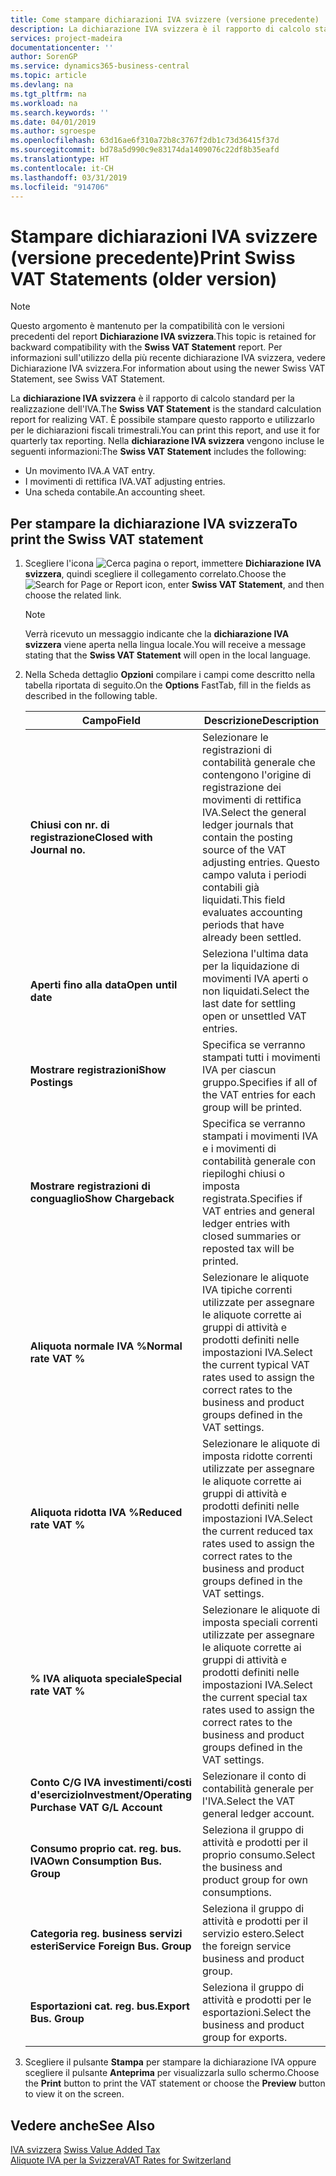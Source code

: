 ```yaml
---
title: Come stampare dichiarazioni IVA svizzere (versione precedente)
description: La dichiarazione IVA svizzera è il rapporto di calcolo standard per la realizzazione dell'IVA. È possibile stampare questo rapporto e utilizzarlo per le dichiarazioni fiscali trimestrali.
services: project-madeira
documentationcenter: ''
author: SorenGP
ms.service: dynamics365-business-central
ms.topic: article
ms.devlang: na
ms.tgt_pltfrm: na
ms.workload: na
ms.search.keywords: ''
ms.date: 04/01/2019
ms.author: sgroespe
ms.openlocfilehash: 63d16ae6f310a72b8c3767f2db1c73d36415f37d
ms.sourcegitcommit: bd78a5d990c9e83174da1409076c22df8b35eafd
ms.translationtype: HT
ms.contentlocale: it-CH
ms.lasthandoff: 03/31/2019
ms.locfileid: "914706"
---
```

# <a name="print-swiss-vat-statements-older-version"></a><span data-ttu-id="64f43-104">Stampare dichiarazioni IVA svizzere (versione precedente)</span><span class="sxs-lookup"><span data-stu-id="64f43-104">Print Swiss VAT Statements (older version)</span></span>

> [!NOTE]  
>  <span data-ttu-id="64f43-105">Questo argomento è mantenuto per la compatibilità con le versioni precedenti del report **Dichiarazione IVA svizzera**.</span><span class="sxs-lookup"><span data-stu-id="64f43-105">This topic is retained for backward compatibility with the **Swiss VAT Statement** report.</span></span> <span data-ttu-id="64f43-106">Per informazioni sull'utilizzo della più recente dichiarazione IVA svizzera, vedere Dichiarazione IVA svizzera.</span><span class="sxs-lookup"><span data-stu-id="64f43-106">For information about using the newer Swiss VAT Statement, see Swiss VAT Statement.</span></span>  

<span data-ttu-id="64f43-107">La **dichiarazione IVA svizzera** è il rapporto di calcolo standard per la realizzazione dell'IVA.</span><span class="sxs-lookup"><span data-stu-id="64f43-107">The **Swiss VAT Statement** is the standard calculation report for realizing VAT.</span></span> <span data-ttu-id="64f43-108">È possibile stampare questo rapporto e utilizzarlo per le dichiarazioni fiscali trimestrali.</span><span class="sxs-lookup"><span data-stu-id="64f43-108">You can print this report, and use it for quarterly tax reporting.</span></span> <span data-ttu-id="64f43-109">Nella **dichiarazione IVA svizzera** vengono incluse le seguenti informazioni:</span><span class="sxs-lookup"><span data-stu-id="64f43-109">The **Swiss VAT Statement** includes the following:</span></span>  

- <span data-ttu-id="64f43-110">Un movimento IVA.</span><span class="sxs-lookup"><span data-stu-id="64f43-110">A VAT entry.</span></span>  
- <span data-ttu-id="64f43-111">I movimenti di rettifica IVA.</span><span class="sxs-lookup"><span data-stu-id="64f43-111">VAT adjusting entries.</span></span>  
- <span data-ttu-id="64f43-112">Una scheda contabile.</span><span class="sxs-lookup"><span data-stu-id="64f43-112">An accounting sheet.</span></span>  

## <a name="to-print-the-swiss-vat-statement"></a><span data-ttu-id="64f43-113">Per stampare la dichiarazione IVA svizzera</span><span class="sxs-lookup"><span data-stu-id="64f43-113">To print the Swiss VAT statement</span></span>  

1.  <span data-ttu-id="64f43-114">Scegliere l'icona ![Cerca pagina o report](../../media/ui-search/search_small.png "icona Cerca pagina o report"), immettere **Dichiarazione IVA svizzera**, quindi scegliere il collegamento correlato.</span><span class="sxs-lookup"><span data-stu-id="64f43-114">Choose the ![Search for Page or Report](../../media/ui-search/search_small.png "Search for Page or Report icon") icon, enter **Swiss VAT Statement**, and then choose the related link.</span></span>  

    > [!NOTE]  
    >  <span data-ttu-id="64f43-115">Verrà ricevuto un messaggio indicante che la **dichiarazione IVA svizzera** viene aperta nella lingua locale.</span><span class="sxs-lookup"><span data-stu-id="64f43-115">You will receive a message stating that the **Swiss VAT Statement** will open in the local language.</span></span>  

2.  <span data-ttu-id="64f43-116">Nella Scheda dettaglio **Opzioni** compilare i campi come descritto nella tabella riportata di seguito.</span><span class="sxs-lookup"><span data-stu-id="64f43-116">On the **Options** FastTab, fill in the fields as described in the following table.</span></span>  

    |<span data-ttu-id="64f43-117">Campo</span><span class="sxs-lookup"><span data-stu-id="64f43-117">Field</span></span>|<span data-ttu-id="64f43-118">Descrizione</span><span class="sxs-lookup"><span data-stu-id="64f43-118">Description</span></span>|  
    |---------------------------------|---------------------------------------|  
    |<span data-ttu-id="64f43-119">**Chiusi con nr. di registrazione**</span><span class="sxs-lookup"><span data-stu-id="64f43-119">**Closed with Journal no.**</span></span>|<span data-ttu-id="64f43-120">Selezionare le registrazioni di contabilità generale che contengono l'origine di registrazione dei movimenti di rettifica IVA.</span><span class="sxs-lookup"><span data-stu-id="64f43-120">Select the general ledger journals that contain the posting source of the VAT adjusting entries.</span></span> <span data-ttu-id="64f43-121">Questo campo valuta i periodi contabili già liquidati.</span><span class="sxs-lookup"><span data-stu-id="64f43-121">This field evaluates accounting periods that have already been settled.</span></span>|  
    |<span data-ttu-id="64f43-122">**Aperti fino alla data**</span><span class="sxs-lookup"><span data-stu-id="64f43-122">**Open until date**</span></span>|<span data-ttu-id="64f43-123">Seleziona l'ultima data per la liquidazione di movimenti IVA aperti o non liquidati.</span><span class="sxs-lookup"><span data-stu-id="64f43-123">Select the last date for settling open or unsettled VAT entries.</span></span>|  
    |<span data-ttu-id="64f43-124">**Mostrare registrazioni**</span><span class="sxs-lookup"><span data-stu-id="64f43-124">**Show Postings**</span></span>|<span data-ttu-id="64f43-125">Specifica se verranno stampati tutti i movimenti IVA per ciascun gruppo.</span><span class="sxs-lookup"><span data-stu-id="64f43-125">Specifies if all of the VAT entries for each group will be printed.</span></span>|  
    |<span data-ttu-id="64f43-126">**Mostrare registrazioni di conguaglio**</span><span class="sxs-lookup"><span data-stu-id="64f43-126">**Show Chargeback**</span></span>|<span data-ttu-id="64f43-127">Specifica se verranno stampati i movimenti IVA e i movimenti di contabilità generale con riepiloghi chiusi o imposta registrata.</span><span class="sxs-lookup"><span data-stu-id="64f43-127">Specifies if VAT entries and general ledger entries with closed summaries or reposted tax will be printed.</span></span>|  
    |<span data-ttu-id="64f43-128">**Aliquota normale IVA %**</span><span class="sxs-lookup"><span data-stu-id="64f43-128">**Normal rate VAT %**</span></span>|<span data-ttu-id="64f43-129">Selezionare le aliquote IVA tipiche correnti utilizzate per assegnare le aliquote corrette ai gruppi di attività e prodotti definiti nelle impostazioni IVA.</span><span class="sxs-lookup"><span data-stu-id="64f43-129">Select the current typical VAT rates used to assign the correct rates to the business and product groups defined in the VAT settings.</span></span>|  
    |<span data-ttu-id="64f43-130">**Aliquota ridotta IVA %**</span><span class="sxs-lookup"><span data-stu-id="64f43-130">**Reduced rate VAT %**</span></span>|<span data-ttu-id="64f43-131">Selezionare le aliquote di imposta ridotte correnti utilizzate per assegnare le aliquote corrette ai gruppi di attività e prodotti definiti nelle impostazioni IVA.</span><span class="sxs-lookup"><span data-stu-id="64f43-131">Select the current reduced tax rates used to assign the correct rates to the business and product groups defined in the VAT settings.</span></span>|  
    |<span data-ttu-id="64f43-132">**% IVA aliquota speciale**</span><span class="sxs-lookup"><span data-stu-id="64f43-132">**Special rate VAT %**</span></span>|<span data-ttu-id="64f43-133">Selezionare le aliquote di imposta speciali correnti utilizzate per assegnare le aliquote corrette ai gruppi di attività e prodotti definiti nelle impostazioni IVA.</span><span class="sxs-lookup"><span data-stu-id="64f43-133">Select the current special tax rates used to assign the correct rates to the business and product groups defined in the VAT settings.</span></span>|  
    |<span data-ttu-id="64f43-134">**Conto C/G IVA investimenti/costi d'esercizio**</span><span class="sxs-lookup"><span data-stu-id="64f43-134">**Investment/Operating Purchase VAT G/L Account**</span></span>|<span data-ttu-id="64f43-135">Selezionare il conto di contabilità generale per l'IVA.</span><span class="sxs-lookup"><span data-stu-id="64f43-135">Select the VAT general ledger account.</span></span>|  
    |<span data-ttu-id="64f43-136">**Consumo proprio cat. reg. bus. IVA**</span><span class="sxs-lookup"><span data-stu-id="64f43-136">**Own Consumption Bus. Group**</span></span>|<span data-ttu-id="64f43-137">Seleziona il gruppo di attività e prodotti per il proprio consumo.</span><span class="sxs-lookup"><span data-stu-id="64f43-137">Select the business and product group for own consumptions.</span></span>|  
    |<span data-ttu-id="64f43-138">**Categoria reg. business servizi esteri**</span><span class="sxs-lookup"><span data-stu-id="64f43-138">**Service Foreign Bus. Group**</span></span>|<span data-ttu-id="64f43-139">Seleziona il gruppo di attività e prodotti per il servizio estero.</span><span class="sxs-lookup"><span data-stu-id="64f43-139">Select the foreign service business and product group.</span></span>|  
    |<span data-ttu-id="64f43-140">**Esportazioni cat. reg. bus.**</span><span class="sxs-lookup"><span data-stu-id="64f43-140">**Export Bus. Group**</span></span>|<span data-ttu-id="64f43-141">Seleziona il gruppo di attività e prodotti per le esportazioni.</span><span class="sxs-lookup"><span data-stu-id="64f43-141">Select the business and product group for exports.</span></span>|  

3.  <span data-ttu-id="64f43-142">Scegliere il pulsante **Stampa** per stampare la dichiarazione IVA oppure scegliere il pulsante **Anteprima** per visualizzarla sullo schermo.</span><span class="sxs-lookup"><span data-stu-id="64f43-142">Choose the **Print** button to print the VAT statement or choose the **Preview** button to view it on the screen.</span></span>  

## <a name="see-also"></a><span data-ttu-id="64f43-143">Vedere anche</span><span class="sxs-lookup"><span data-stu-id="64f43-143">See Also</span></span>  
 <span data-ttu-id="64f43-144">[IVA svizzera](swiss-value-added-tax.md) </span><span class="sxs-lookup"><span data-stu-id="64f43-144">[Swiss Value Added Tax](swiss-value-added-tax.md) </span></span>  
 [<span data-ttu-id="64f43-145">Aliquote IVA per la Svizzera</span><span class="sxs-lookup"><span data-stu-id="64f43-145">VAT Rates for Switzerland</span></span>](vat-rates-for-switzerland.md)
